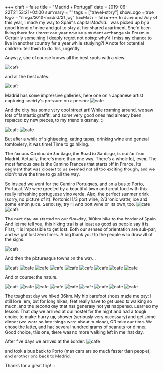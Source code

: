 +++
draft = false
title = "Madrid + Portugal"
date = 2019-06-22T21:53:21+02:00
summary = ""
tags = ["travel-story"]
showLogo = true
logo = "/imgs/2019-madrid/21.jpg"
hasMath = false
+++
In June and July of this year, I made my way to Spain's capital *Madrid*.
I was picked up by a good friend of mine and got to stay at her shared apartment.
She'd been living there for almost one year now as a student exchange via Erasmus.
Certainly something I deeply regret not doing: why'd I miss my chance to live in another country for a year while studying?! A note for potential children: tell them to do this, urgently.

Anyway, she of course knows all the best spots with a view

![cafe](/imgs/2019-madrid/22.jpg)

and all the best cafés.  

![cafe](/imgs/2019-madrid/20.jpg)

Madrid has some impressive galleries, here one on a Japanese artist capturing society's pressure on a person:
![cafe](/imgs/2019-madrid/11.jpg)

And the city has some very cool street art!
While roaming around, we saw lots of fantastic graffiti, and some very good ones had already been replaced by new pieces, to my friend's dismay. :)

![cafe](/imgs/2019-madrid/25.jpg)
![cafe](/imgs/2019-madrid/19.jpg)

But after a while of sightseeing, eating tapas, drinking wine and general tomfoolery, it was time! 
Time to go hiking. 

The famous Camino de Santiago, the Road to Santiago, is not far from Madrid. Actually, there's more than one way. There's a whole lot, even.
The most famous one is the Camino Frances that starts off in France.
Its segment that was closest to us seemed not all too exciting though, and we didn't have the time to go all the way.

So instead we went for the Camino Portugues, and on a bus to Porto, Portugal.
We were greeted by a beautiful town and great food with this really refreshing portuguese vino verde.
Also, the perfect summer drink (sorry, no picture of it): Portonic! 1/3 port wine, 2/3 tonic water, ice and some lemon juice. Seriously, try it! And port wine on its own, too.
![cafe](/imgs/2019-madrid/2.jpg)
![cafe](/imgs/2019-madrid/1.jpg)

The next day we started on our five-day, 100km hike to the border of Spain.
And let me tell you, this hiking trail is at least as good as people say it is.
First, it is impossible to get lost. Both our senses of orientation are sub-par, and we got lost zero times. A big thank you! to the people who draw all of the signs.

![cafe](/imgs/2019-madrid/14.jpg)

And then the picturesque towns on the way...

![cafe](/imgs/2019-madrid/17.jpg)
![cafe](/imgs/2019-madrid/13.jpg)
![cafe](/imgs/2019-madrid/19.jpg)
![cafe](/imgs/2019-madrid/10.jpg)
![cafe](/imgs/2019-madrid/7.jpg)
![cafe](/imgs/2019-madrid/3.jpg)
![cafe](/imgs/2019-madrid/26.jpg)
![cafe](/imgs/2019-madrid/23.jpg)
![cafe](/imgs/2019-madrid/24.jpg)

And of course: the nature.

![cafe](/imgs/2019-madrid/16.jpg)
![cafe](/imgs/2019-madrid/15.jpg)
![cafe](/imgs/2019-madrid/12.jpg)
![cafe](/imgs/2019-madrid/8.jpg)
![cafe](/imgs/2019-madrid/19.jpg)
![cafe](/imgs/2019-madrid/7.jpg)
![cafe](/imgs/2019-madrid/6.jpg)
![cafe](/imgs/2019-madrid/5.jpg)
![cafe](/imgs/2019-madrid/4.jpg)

The toughest day we hiked 36km. My hip barefoot shoes made me pay: I still love 'em, but for long hikes, feet really have to get used to walking so much, and the second day that has generally not yet happened. Learned my lesson.
That day we arrived at our hostel for the night and had a tough choice to make: hurry up, shower (seriously very necessary) and get some dinner (we were so late things were about to close), OR take our time.
We chose the latter, and had several hundred grams of peanuts for dinner. Good choice, this one, there was no more walking left in me that day.

After five days we arrived at the border:
![cafe](/imgs/2019-madrid/18.jpg)

and took a bus back to Porto (man cars are so much faster than people), and another one back to Madrid.

Thanks for a great trip! :)